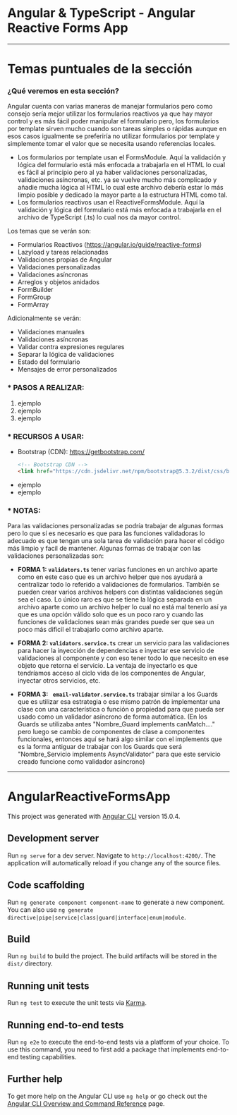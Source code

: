 # Angular & TypeScript - Angular Reactive Forms App

---

# Temas puntuales de la sección

### ¿Qué veremos en esta sección?

Angular cuenta con varias maneras de manejar formularios pero como consejo sería mejor utilizar los formularios reactivos ya que hay mayor control y es más fácil poder manipular el formulario pero, los formularios por template sirven mucho cuando son tareas simples o rápidas aunque en esos casos igualmente se preferiría no utilizar formularios por template y simplemente tomar el valor que se necesita usando referencias locales.

- Los formularios por template usan el FormsModule. Aquí la validación y lógica del formulario está más enfocada a trabajarla en el HTML lo cual es fácil al principio pero al ya haber validaciones personalizadas, validaciones asíncronas, etc. ya se vuelve mucho más complicado y añadie mucha lógica al HTML lo cual este archivo debería estar lo más limpio posible y dedicado la mayor parte a la estructura HTML como tal.
- Los formularios reactivos usan el ReactiveFormsModule. Aquí la validación y lógica del formulario está más enfocada a trabajarla en el archivo de TypeScript (.ts) lo cual nos da mayor control.

Los temas que se verán son:

- Formularios Reactivos (https://angular.io/guide/reactive-forms)
- Lazyload y tareas relacionadas
- Validaciones propias de Angular
- Validaciones personalizadas
- Validaciones asíncronas
- Arreglos y objetos anidados
- FormBuilder
- FormGroup
- FormArray

Adicionalmente se verán:

- Validaciones manuales
- Validaciones asíncronas
- Validar contra expresiones regulares
- Separar la lógica de validaciones
- Estado del formulario
- Mensajes de error personalizados

### \* PASOS A REALIZAR:

1. ejemplo
2. ejemplo
3. ejemplo

### \* RECURSOS A USAR:

- Bootstrap (CDN): https://getbootstrap.com/
  ```html
  <!-- Bootstrap CDN -->
  <link href="https://cdn.jsdelivr.net/npm/bootstrap@5.3.2/dist/css/bootstrap.min.css" rel="stylesheet" integrity="sha384-T3c6CoIi6uLrA9TneNEoa7RxnatzjcDSCmG1MXxSR1GAsXEV/Dwwykc2MPK8M2HN" crossorigin="anonymous" />
  ```
- ejemplo
- ejemplo

### \* NOTAS:

Para las validaciones personalizadas se podría trabajar de algunas formas pero lo que sí es necesario es que para las funciones validadoras lo adecuado es que tengan una sola tarea de validación para hacer el código más limpio y facil de mantener. Algunas formas de trabajar con las validaciones personalizadas son:

- **FORMA 1: `validators.ts`** tener varias funciones en un archivo aparte como en este caso que es un archivo helper que nos ayudará a centralizar todo lo referido a validaciones de formularios. También se pueden crear varios archivos helpers con distintas validaciones según sea el caso. Lo único raro es que se tiene la lógica separada en un archivo aparte como un archivo helper lo cual no está mal tenerlo así ya que es una opción válido solo que es un poco raro y cuando las funciones de validaciones sean más grandes puede ser que sea un poco más dificil el trabajarlo como archivo aparte.

- **FORMA 2: `validators.service.ts`** crear un servicio para las validaciones para hacer la inyección de dependencias e inyectar ese servicio de validaciones al componente y con eso tener todo lo que necesito en ese objeto que retorna el servicio. La ventaja de inyectarlo es que tendríamos acceso al ciclo vida de los componentes de Angular, inyectar otros servicios, etc.

- **FORMA 3: ` email-validator.service.ts`** trabajar similar a los Guards que es utilizar esa estrategia o ese mismo patrón de implementar una clase con una característica o función o propiedad para que pueda ser usado como un validador asíncrono de forma automática. (En los Guards se utilizaba antes "Nombre_Guard implements canMatch...." pero luego se cambio de componentes de clase a componentes funcionales, entonces aquí se hará algo similar con el implements que es la forma antiguar de trabajar con los Guards que será "Nombre_Servicio implements AsyncValidator" para que este servicio creado funcione como validador asíncrono)

---

# AngularReactiveFormsApp

This project was generated with [Angular CLI](https://github.com/angular/angular-cli) version 15.0.4.

## Development server

Run `ng serve` for a dev server. Navigate to `http://localhost:4200/`. The application will automatically reload if you change any of the source files.

## Code scaffolding

Run `ng generate component component-name` to generate a new component. You can also use `ng generate directive|pipe|service|class|guard|interface|enum|module`.

## Build

Run `ng build` to build the project. The build artifacts will be stored in the `dist/` directory.

## Running unit tests

Run `ng test` to execute the unit tests via [Karma](https://karma-runner.github.io).

## Running end-to-end tests

Run `ng e2e` to execute the end-to-end tests via a platform of your choice. To use this command, you need to first add a package that implements end-to-end testing capabilities.

## Further help

To get more help on the Angular CLI use `ng help` or go check out the [Angular CLI Overview and Command Reference](https://angular.io/cli) page.
